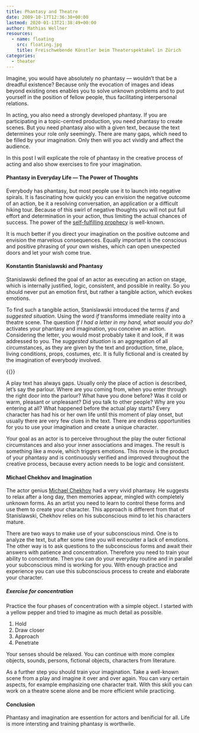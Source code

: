 ```yaml
---
title: Phantasy and Theatre
date: 2009-10-17T12:36:30+00:00
lastmod: 2020-01-13T21:38:49+00:00
author: Mathias Wellner
resources:
  - name: floating
    src: floating.jpg
    title: Freischwebende Künstler beim Theaterspektakel in Zürich
categories:
  - theater
---
```

Imagine, you would have absolutely no phantasy &#8212; wouldn&#8217;t that be a dreadful existence? Because only the evocation of images and ideas beyond existing ones enables you to solve unknown problems and to put yourself in the position of fellow people, thus facilitating interpersonal relations. 

In acting, you also need a strongly developed phantasy. If you are participating in a topic-centred production, you need phantasy to create scenes. But you need phantasy also with a given text, because the text determines your role only seemingly. There are many gaps, which need to be filled by your imagination. Only then will you act vividly and affect the audience. 

In this post I will explicate the role of phantasy in the creative process of acting and also show exercises to fire your imagination.

#### Phantasy in Everyday Life &#8212; The Power of Thoughts

Everybody has phantasy, but most people use it to launch into negative spirals. It is fascinating how quickly you can envision the negative outcome of an action, be it a resolving conversation, an application or a difficult hiking tour. Because of this swirl of negative thoughts you will not put full effort and determination in your action, thus limiting the actual chances of success. The power of the [self-fulfilling prophecy](http://en.wikipedia.org/wiki/Self-fulfilling_prophecy) is well-known. 

It is much better if you direct your imagination on the positive outcome and envision the marvelous consequences. Equally important is the conscious and positive phrasing of your own wishes, which can open unexpected doors and let your wish come true. 

#### Konstantin Stanislawski and Phantasy

Stanislawski defined the goal of an actor as executing an action on stage, which is internally justified, logic, consistent, and possible in reality. So you should never put an emotion first, but rather a tangible action, which evokes emotions. 

To find such a tangible action, Stanislawski introduced the terms _if_ and _suggested situation_. Using the word _if_ transforms immediate reality into a theatre scene. The question _If I had a letter in my hand, what would you do?_ activates your phantasy and imagination, you conceive an action. Considering the letter, you would most probably take it and look, if it was addressed to you. The _suggested situation_ is an aggregation of all circumstances, as they are given by the text and production, time, place, living conditions, props, costumes, etc. It is fully fictional and is created by the imagination of everybody involved. 

{{<responsive-image name="floating">}}

A play text has always gaps. Usually only the place of action is described, let&#8217;s say the parlour. Where are you coming from, when you enter through the right door into the parlour? What have you done before? Was it cold or warm, pleasant or unpleasant? Did you talk to other people? Why are you entering at all? What happened before the actual play starts? Every character has had his or her own life until this moment of play onset, but usually there are very few clues in the text. There are endless opportunities for you to use your imagination and create a unique character. 

Your goal as an actor is to perceive throughout the play the outer fictional circumstances and also your inner associations and images. The result is something like a movie, which triggers emotions. This movie is the product of your phantasy and is continuously verified and improved throughout the creative process, because every action needs to be logic and consistent. 

#### Michael Chekhov and Imagination

The actor genius [Michael Chekhov](http://en.wikipedia.org/wiki/Michael_Chekhov) had a very vivid phantasy. He suggests to relax after a long day, then memories appear, mingled with completely unknown forms. As an artist you need to learn to control these forms and use them to create your character. This approach is different from that of Stanislawski, Chekhov relies on his subconscious mind to let his characters mature. 

There are two ways to make use of your subconscious mind. One is to analyze the text, but after some time you will encounter a lack of emotions. The other way is to ask questions to the subconscious forms and await their answers with patience and concentration. Therefore you need to train your ability to concentrate. Then you can do your everyday routine and in parallel your subconscious mind is working for you. With enough practice and experience you can use this subconscious process to create and elaborate your character. 

##### Exercise for concentration

Practice the four phases of concentration with a simple object. I started with a yellow pepper and tried to imagine as much detail as possible. 

  1. Hold
  2. Draw closer
  3. Approach
  4. Penetrate

Your senses should be relaxed. You can continue with more complex objects, sounds, persons, fictional objects, characters from literature. 

As a further step you should train your imagination. Take a well-known scene from a play and imagine it over and over again. You can vary certain aspects, for example emphasizing one character trait. With this skill you can work on a theatre scene alone and be more efficient while practicing. 

#### Conclusion

Phantasy and imagination are essention for actors and benificial for all. Life is more intersting and training phantasy is worthwile.